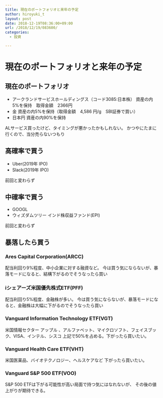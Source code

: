```yaml
---
title: 現在のポートフォリオと来年の予定
author: hiroyuki_t
layout: post
date: 2018-12-19T08:36:00+09:00
url: /2018/12/19/083600/
categories:
  - 投資

---
```


# 現在のポートフォリオと来年の予定


## 現在のポートフォリオ
- アークランドサービスホールディングス（コード3085:日本株） 資産の内5%を保持　取得金額　2366円
- 金 資産の内5%を保持（取得金額　4,586 円/g　SBI証券で買い）
- 日本円 資産の内90%を保持

ALサービス買ったけど、タイミングが悪かったかもしれない。
かつやにたまに行くので、当分売らないつもり

## 高確率で買う
- Uber(2019年 IPO)
- Slack(2019年 IPO)

前回と変わらず

## 中確率で買う
- GOOGL
- ウィズダムツリー インド株収益ファンド(EPI)

前回と変わらず

## 暴落したら買う
### Ares Capital Corporation(ARCC)
配当利回り9%程度、中小企業に対する融資など。
今は買う気にならないが、暴落モードになると、結構下がるのでそうなったら買い

### iシェアーズ米国優先株式ETF(PFF)
配当利回り5%程度、金融株が多い。
今は買う気にならないが、暴落モードになると、金融株は大幅に下がるのでそうなったら買い

### Vanguard Information Technology ETF(VGT)
米国情報セクター
アップル	、アルファベット、マイクロソフト、フェイスブック、VISA、インテル、シスコ
上記で50%を占める。下がったら買いたい。

### Vanguard Health Care ETF(VHT)
米国医薬品、バイオテクノロジー、ヘルスケアなど
下がったら買いたい。

### Vanguard S&P 500 ETF(VOO)
S&P 500
ETFは下がる可能性が高い局面で持つ気にはなれないが、
その後の値上がりが期待できる。